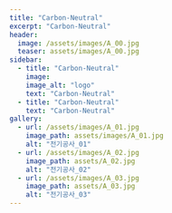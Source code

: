 ```yaml
---
title: "Carbon-Neutral"
excerpt: "Carbon-Neutral"
header:
  image: /assets/images/A_00.jpg
  teaser: assets/images/A_00.jpg
sidebar:
  - title: "Carbon-Neutral"
    image: 
    image_alt: "logo"
    text: "Carbon-Neutral"
  - title: "Carbon-Neutral"
    text: "Carbon-Neutral"
gallery:
  - url: /assets/images/A_01.jpg
    image_path: assets/images/A_01.jpg
    alt: "전기공사_01"
  - url: /assets/images/A_02.jpg
    image_path: assets/A_02.jpg
    alt: "전기공사_02"
  - url: /assets/images/A_03.jpg
    image_path: assets/A_03.jpg
    alt: "전기공사_03"
---
```


